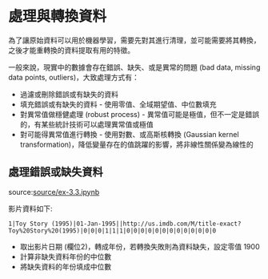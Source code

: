 # 處理與轉換資料

為了讓原始資料可以用於機器學習，需要先對其進行清理，並可能需要將其轉換，之後才能重轉換的資料提取有用的特徵。

一般來說，現實中的數據會存在錯誤、缺失、或是異常的問題 (bad data, missing data points, outliers)，大致處理方式有：
- 過濾或刪除錯誤或有缺失的資料
- 填充錯誤或有缺失的資料 - 使用零值、全域期望值、中位數填充
- 對異常值做穩健處理 (robust process) - 異常值可能是極值，但不一定是錯誤的，有某些統計技術可以處理異常值或極值
- 對可能得異常值進行轉換 - 使用對數、或高斯核轉換 (Gaussian kernel transformation)，降低變量存在的值跳躍的影響，將非線性關係變為線性的

## 處理錯誤或缺失資料

source:[source/ex-3.3.ipynb](source/ex-3.3.ipynb)

影片資料如下:
```
1|Toy Story (1995)|01-Jan-1995||http://us.imdb.com/M/title-exact?Toy%20Story%20(1995)|0|0|0|1|1|1|0|0|0|0|0|0|0|0|0|0|0|0|0
```

- 取出影片日期 (欄位2)，轉成年份，若轉換失敗則為資料缺失，設定零值 1900
- 計算非缺失資料年份的中位數
- 將缺失資料的年份填成中位數
